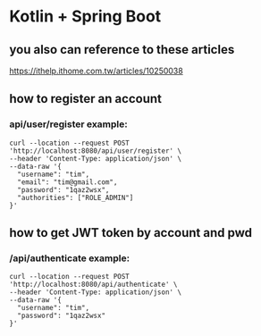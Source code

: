 # Kotlin + Spring Boot

## you also can reference to these articles
https://ithelp.ithome.com.tw/articles/10250038


## how to register an account
### api/user/register example:
```
curl --location --request POST 'http://localhost:8080/api/user/register' \
--header 'Content-Type: application/json' \
--data-raw '{
  "username": "tim",
  "email": "tim@gmail.com",
  "password": "1qaz2wsx",
  "authorities": ["ROLE_ADMIN"]
}'
```

## how to get JWT token by account and pwd
### /api/authenticate example:
```
curl --location --request POST 'http://localhost:8080/api/authenticate' \
--header 'Content-Type: application/json' \
--data-raw '{
  "username": "tim",
  "password": "1qaz2wsx"
}'
```

